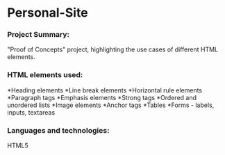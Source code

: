 # Personal-Site

### Project Summary:
  "Proof of Concepts" project, highlighting the use cases of different HTML elements.
### HTML elements used:
*Heading elements
*Line break elements
*Horizontal rule elements
*Paragraph tags
*Emphasis elements
*Strong tags
*Ordered and unordered lists
*Image elements
*Anchor tags
*Tables
*Forms - labels, inputs, textareas
### Languages and technologies:
  HTML5
